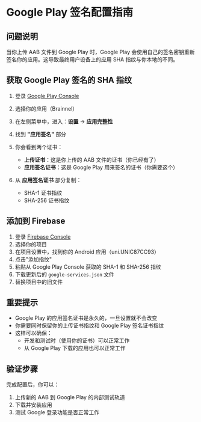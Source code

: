 # Google Play 签名配置指南

## 问题说明
当你上传 AAB 文件到 Google Play 时，Google Play 会使用自己的签名密钥重新签名你的应用。这导致最终用户设备上的应用 SHA 指纹与你本地的不同。

## 获取 Google Play 签名的 SHA 指纹

1. 登录 [Google Play Console](https://play.google.com/console)
2. 选择你的应用（Brainnel）
3. 在左侧菜单中，进入：**设置** → **应用完整性**
4. 找到 **"应用签名"** 部分
5. 你会看到两个证书：
   - **上传证书**：这是你上传的 AAB 文件的证书（你已经有了）
   - **应用签名证书**：这是 Google Play 用来签名的证书（你需要这个）

6. 从 **应用签名证书** 部分复制：
   - SHA-1 证书指纹
   - SHA-256 证书指纹

## 添加到 Firebase

1. 登录 [Firebase Console](https://console.firebase.google.com)
2. 选择你的项目
3. 在项目设置中，找到你的 Android 应用（uni.UNIC87CC93）
4. 点击"添加指纹"
5. 粘贴从 Google Play Console 获取的 SHA-1 和 SHA-256 指纹
6. 下载更新后的 `google-services.json` 文件
7. 替换项目中的旧文件

## 重要提示

- Google Play 的应用签名证书是永久的，一旦设置就不会改变
- 你需要同时保留你的上传证书指纹和 Google Play 签名证书指纹
- 这样可以确保：
  - 开发和测试时（使用你的证书）可以正常工作
  - 从 Google Play 下载的应用也可以正常工作

## 验证步骤

完成配置后，你可以：
1. 上传新的 AAB 到 Google Play 的内部测试轨道
2. 下载并安装应用
3. 测试 Google 登录功能是否正常工作